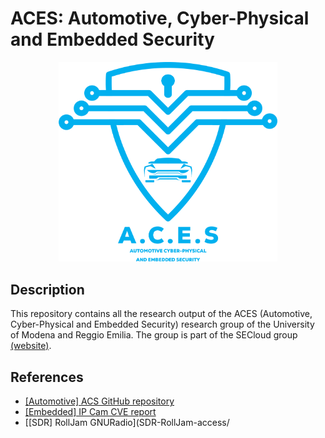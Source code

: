 # ACES: Automotive, Cyber-Physical and Embedded Security

<p style="text-align: center">
<img src="logo.png" width="350px">
</p>

## Description
This repository contains all the research output of the ACES (Automotive, Cyber-Physical and Embedded Security) research group of the University of Modena and Reggio Emilia. The group is part of the SECloud group [(website)](https://secloud.ing.unimore.it).

## References
 - [[Automotive] ACS GitHub repository](https://github.com/SECloudUNIMORE/ACS/)
 - [[Embedded] IP Cam CVE report](Tenda/)
 - [[SDR] RollJam GNURadio](SDR-RollJam-access/
